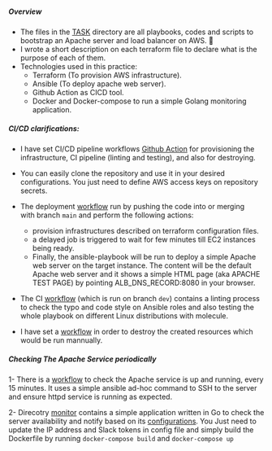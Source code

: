 ##### Overview

 - The files in the [TASK](./TASK1) directory are all playbooks, codes and scripts to bootstrap an Apache server and load balancer on AWS. 🚀
 - I wrote a short description on each terraform file to declare what is the purpose of each of them.
 - Technologies used in this practice:
    * Terraform (To provision AWS infrastructure).
    * Ansible (To deploy apache web server).
    * Github Action as CICD tool.
    * Docker and Docker-compose to run a simple Golang monitoring application.


##### CI/CD clarifications:

- I have set CI/CD pipeline workflows [Github Action](./.github/workflows) for provisioning the infrastructure, CI pipeline (linting and testing), and also for destroying.

- You can easily clone the repository and use it in your desired configurations. You just need to define AWS access keys on repository secrets.

- The deployment [workflow](./.github/workflows/provision.yml) run by pushing the code into or merging with branch `main` and perform the following actions:
    * provision infrastructures described on terraform configuration files.
    * a delayed job is triggered to wait for few minutes till EC2 instances being ready.
    * Finally, the ansible-playbook will be run to deploy a simple Apache web server on the target instance. The content will be the default Apache web server and it shows a simple HTML page (aka APACHE TEST PAGE) by pointing ALB_DNS_RECORD:8080 in your browser.

- The CI [workflow](./.github/workflows/check.yml) (which is run on branch `dev`) contains a linting process to check the typo and code style on Ansible roles and also testing the whole playbook on different Linux distributions with molecule.

- I have set a [workflow](./.github/workflows/destroy.yml) in order to destroy the created resources which would be run mannually.

##### Checking The Apache Service periodically

 1- There is a [workflow](./.github/workflows/check.yml) to check the Apache service is up and running, every 15 minutes. It uses a simple ansible ad-hoc command to SSH to the server and ensure httpd service is running as expected.

 2- Direcotry [monitor](./TASK1/monitor/) contains a simple application written in Go to check the server availability and notify based on its [configurations](./TASK1/monitor/configs/default.json). You Just need to update the IP address and Slack tokens in config file and simply build the Dockerfile by running `docker-compose build` and `docker-compose up`